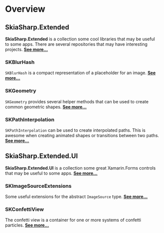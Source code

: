 # Overview

## SkiaSharp.Extended

**SkiaSharp.Extended** is a collection some cool libraries that may be
useful to some apps. There are several repositories that may have
interesting projects. [**See more...**](extended/index)

### SKBlurHash

`SKBlurHash` is a compact representation of a placeholder for an image. [**See more...**](extended/skblurhash)

### SKGeometry

`SKGeometry` provides several helper methods that can be used to create common geometric shapes. [**See more...**](extended/skgeometry)

### SKPathInterpolation

`SKPathInterpolation` can be used to create interpolated paths. This is awesome when creating animated shapes or transitions between two paths. [**See more...**](extended/skpathinterpolation)

## SkiaSharp.Extended.UI

**SkiaSharp.Extended.UI** is a collection some great Xamarin.Forms controls
that may be useful to some apps. [**See more...**](ui/index)

### SKImageSourceExtensions

Some useful extensions for the abstract `ImageSource` type. [**See more...**](ui/skimagesourceextensions)

### SKConfettiView

The confetti view is a container for one or more systems of confetti particles. [**See more...**](ui/skconfettiview)
